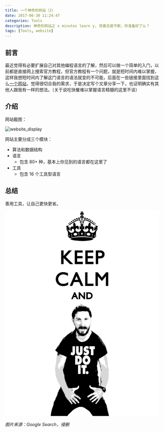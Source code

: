 ```yaml
---
title: 一个神奇的网站（2）
date: 2017-06-30 11:24:47
categories: Tools
description: 神奇的网站之 x minutes learn y, 惊喜总是不断，你准备好了么？
tags: [Tools, website]
---
```


## 前言

最近觉得有必要扩展自己对其他编程语言的了解，然后可以做一个简单的入门，以前都是直接网上搜索官方教程，但官方教程有一个问题，就是短时间内难以掌握，这样我想短时间内了解这门语言的语法就变的不可能，后面在一些链接里面找到这么[一个网站](https://learnxinyminutes.com/)，觉得很切合我的需求，于是决定写个文章分享一下，也证明确实有其他人跟我有一样的想法。（关于说吃快餐难以掌握语言精髓的这里不谈）

## 介绍

网站截图：

![website_display](website_display.png)

网站主要分成三个模块：
- 算法和数据结构
- 语言
    + 包含 80+ 种，基本上你见到的语言都在这里了
- 工具
    + 包含 16 个工具型语言

## 总结

善用工具，让自己更快更省。

![just_do_it](an-interesting-website-2/just_do_it.jpg)

_图片来源：Google Search，侵删_
